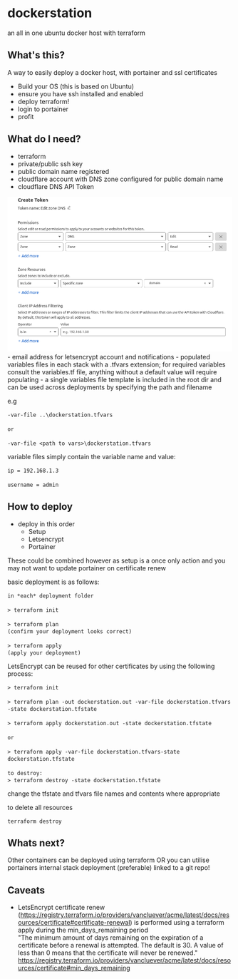 # dockerstation
an all in one ubuntu docker host with terraform

## What's this?

A way to easily deploy a docker host, with portainer and ssl certificates

- Build your OS (this is based on Ubuntu)
- ensure you have ssh installed and enabled
- deploy terraform!
- login to portainer 
- profit

## What do I need?

- terraform
- private/public ssh key
- public domain name registered
- cloudflare account with DNS zone configured for public domain name
- cloudflare DNS API Token
<img src=".\cloudflare-api.png">
- email address for letsencrypt account and notifications
- populated variables files in each stack with a .tfvars extension; for required variables consult the variables.tf file, anything without a default value will require populating
- a single variables file template is included in the root dir and can be used across deployments by specifying the path and filename

e.g
```
-var-file ..\dockerstation.tfvars

or 

-var-file <path to vars>\dockerstation.tfvars
```

 variable files simply contain the variable name and value:

```
ip = 192.168.1.3

username = admin
```


## How to deploy

- deploy in this order
  - Setup
  - Letsencrypt
  - Portainer

These could be combined however as setup is a once only action and you may not want to update portainer on certificate renew

basic deployment is as follows:

```
in *each* deployment folder

> terraform init

> terraform plan
(confirm your deployment looks correct)

> terraform apply
(apply your deployment)

```

LetsEncrypt can be reused for other certificates by using the following process:

```
> terraform init

> terraform plan -out dockerstation.out -var-file dockerstation.tfvars -state dockerstation.tfstate

> terraform apply dockerstation.out -state dockerstation.tfstate

or

> terraform apply -var-file dockerstation.tfvars-state dockerstation.tfstate

to destroy:
> terraform destroy -state dockerstation.tfstate

```
change the tfstate and tfvars file names and contents where appropriate

to delete all resources 

```
terraform destroy
```

## Whats next?

Other containers can be deployed using terraform OR you can utilise portainers internal stack deployment (preferable) linked to a git repo!

## Caveats

- LetsEncrypt certificate renew (https://registry.terraform.io/providers/vancluever/acme/latest/docs/resources/certificate#certificate-renewal) is performed using a terraform apply during the min_days_remaining period
  <br> "The minimum amount of days remaining on the expiration of a certificate before a renewal is attempted. The default is 30. A value of less than 0 means that the certificate will never be renewed."
  https://registry.terraform.io/providers/vancluever/acme/latest/docs/resources/certificate#min_days_remaining

